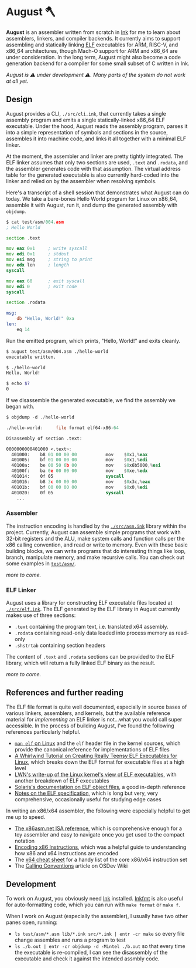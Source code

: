 # August 🪓

**August** is an assembler written from scratch in [Ink](https://dotink.co/) for me to learn about assemblers, linkers, and compiler backends. It currently aims to support assembling and statically linking [ELF](https://en.wikipedia.org/wiki/Executable_and_Linkable_Format) executables for ARM, RISC-V, and x86_64 architectures, though Mach-O support for ARM and x86_64 are under consideration. In the long term, August might also become a code generation backend for a compiler for some small subset of C written in Ink.

_August is ⚠️ under development ⚠️. Many parts of the system do not work at all yet._

## Design

August provides a CLI, `./src/cli.ink`, that currently takes a single assembly program and emits a single statically-linked x86_64 ELF executable. Under the hood, August reads the assembly program, parses it into a simple representation of symbols and sections in the source, assembles it into machine code, and links it all together with a minimal ELF linker.

At the moment, the assembler and linker are pretty tightly integrated. The ELF linker assumes that only two sections are used, `.text` and `.rodata`, and the assembler generates code with that assumption. The virtual address table for the generated executable is also currently hard-coded into the linker and relied on by the assembler when resolving symbols.

Here's a transcript of a shell session that demonstrates what August can do today. We take a bare-bones Hello World program for Linux on x86_64, assemble it with August, run it, and dump the generated assembly with `objdump`.

```asm
$ cat test/asm/004.asm
; Hello World

section .text

mov eax 0x1     ; write syscall
mov edi 0x1     ; stdout
mov esi msg     ; string to print
mov edx len     ; length
syscall

mov eax 60      ; exit syscall
mov edi 0       ; exit code
syscall

section .rodata

msg:
    db "Hello, World!" 0xa
len:
    eq 14
```

Run the emitted program, which prints, "Hello, World!" and exits cleanly.

```bash
$ august test/asm/004.asm ./hello-world
executable written.

$ ./hello-world
Hello, World!

$ echo $?
0
```

If we disassemble the generated executable, we find the assembly we began with.

```asm
$ objdump -d ./hello-world

./hello-world:     file format elf64-x86-64

Disassembly of section .text:

0000000000401000 <.text>:
  401000:    b8 01 00 00 00           mov    $0x1,%eax
  401005:    bf 01 00 00 00           mov    $0x1,%edi
  40100a:    be 00 50 6b 00           mov    $0x6b5000,%esi
  40100f:    ba 0e 00 00 00           mov    $0xe,%edx
  401014:    0f 05                    syscall
  401016:    b8 3c 00 00 00           mov    $0x3c,%eax
  40101b:    bf 00 00 00 00           mov    $0x0,%edi
  401020:    0f 05                    syscall
    ...
```

### Assembler

The instruction encoding is handled by the [`./src/asm.ink`](src/asm.ink) library within the project. Currently, August can assemble simple programs that work with 32-bit registers and the ALU, make system calls and function calls per the x86 calling convention, and read or write to memory. Even with these basic building blocks, we can write programs that do interesting things like loop, branch, manipulate memory, and make recursive calls. You can check out some examples in [`test/asm/`](test/asm/).

_more to come._

### ELF Linker

August uses a library for constructing ELF executable files located at [`./src/elf.ink`](src/elf.ink). The ELF generated by the ELF library in August currently makes use of three sections:

- `.text` containing the program text, i.e. translated x64 assembly.
- `.rodata` containing read-only data loaded into process memory as read-only
- `.shstrtab` containing section headers

The content of `.text` and `.rodata` sections can be provided to the ELF library, which will return a fully linked ELF binary as the result.

_more to come._

## References and further reading

The ELF file format is quite well documented, especially in source bases of various linkers, assemblers, and kernels, but the available reference material for _implementing_ an ELF linker is not...what you would call super accessible. In the process of building August, I've found the following references particularly helpful.

- [`man elf` on Linux](https://man7.org/linux/man-pages/man5/elf.5.html) and the `elf` header file in the kernel sources, which provide the canonical reference for implementations of ELF files
- [A Whirlwind Tutorial on Creating Really Teensy ELF Executables for Linux](http://www.muppetlabs.com/~breadbox/software/tiny/teensy.html), which breaks down the ELF format for executable files at a high level
- [LWN's write-up of the Linux kernel's view of ELF executables](https://lwn.net/Articles/631631/), with another breakdown of ELF executables
- [Solaris's documentation on ELF object files](https://docs.oracle.com/cd/E53394_01/html/E54813/chapter6-93046.html#scrolltoc), a good in-depth reference
- [Notes on the ELF specification](http://www.muppetlabs.com/~breadbox/software/ELF.txt), which is long but very, very comprehensive, occasionally useful for studying edge cases

In writing an x86/x64 assembler, the following were especially helpful to get me up to speed.

- [The x86asm.net ISA reference](http://ref.x86asm.net/coder64.html), which is comprehensive enough for a toy assembler and easy to navigate once you get used to the compact notation
- [Encoding x86 Instructions](http://www.cs.loyola.edu/~binkley/371/Encoding_Real_x86_Instructions.html), which was a helpful guide to understanding how x86 and x64 instructions are encoded
- The [x64 cheat sheet](http://cs.brown.edu/courses/cs033/docs/guides/x64_cheatsheet.pdf) for a handy list of the core x86/x64 instruction set
- The [Calling Conventions](https://wiki.osdev.org/Calling_Conventions) article on OSDev Wiki

## Development

To work on August, you obviously need [Ink](https://dotink.co/) installed. [Inkfmt](https://github.com/thesephist/inkfmt) is also useful for auto-formatting code, which you can run with `make format` or `make f`.

When I work on August (especially the assembler), I usually have two other panes open, running:

- `ls test/asm/*.asm lib/*.ink src/*.ink | entr -cr make` so every file change assembles and runs a program to test
- `ls ./b.out | entr -cr objdump -d -Mintel ./b.out` so that every time the executable is re-compiled, I can see the disassembly of the executable and check it against the intended assmbly code.

